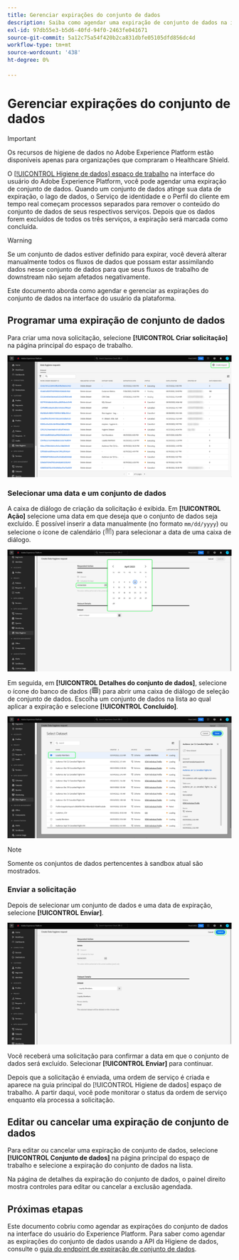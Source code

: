 ```yaml
---
title: Gerenciar expirações do conjunto de dados
description: Saiba como agendar uma expiração de conjunto de dados na interface do usuário do Adobe Experience Platform.
exl-id: 97db55e3-b5d6-40fd-94f0-2463fe041671
source-git-commit: 5a12c75a54f420b2ca831dbfe05105dfd856dc4d
workflow-type: tm+mt
source-wordcount: '438'
ht-degree: 0%

---
```


# Gerenciar expirações do conjunto de dados

>[!IMPORTANT]
>
>Os recursos de higiene de dados no Adobe Experience Platform estão disponíveis apenas para organizações que compraram o Healthcare Shield.

O [[!UICONTROL Higiene de dados] espaço de trabalho](./overview.md) na interface do usuário do Adobe Experience Platform, você pode agendar uma expiração de conjunto de dados. Quando um conjunto de dados atinge sua data de expiração, o lago de dados, o Serviço de identidade e o Perfil do cliente em tempo real começam processos separados para remover o conteúdo do conjunto de dados de seus respectivos serviços. Depois que os dados forem excluídos de todos os três serviços, a expiração será marcada como concluída.

>[!WARNING]
>
>Se um conjunto de dados estiver definido para expirar, você deverá alterar manualmente todos os fluxos de dados que possam estar assimilando dados nesse conjunto de dados para que seus fluxos de trabalho de downstream não sejam afetados negativamente.

Este documento aborda como agendar e gerenciar as expirações do conjunto de dados na interface do usuário da plataforma.

## Programar uma expiração de conjunto de dados

Para criar uma nova solicitação, selecione **[!UICONTROL Criar solicitação]** na página principal do espaço de trabalho.

![Imagem que mostra o [!UICONTROL Criar solicitação] botão sendo selecionado](../images/ui/ttl/create-request-button.png)

<!-- The request creation dialog appears. Under the **[!UICONTROL Action]** section, select **[!UICONTROL Dataset]** to update the available controls for dataset expiration scheduling-->

### Selecionar uma data e um conjunto de dados

A caixa de diálogo de criação da solicitação é exibida. Em **[!UICONTROL Ação]** selecione uma data em que deseja que o conjunto de dados seja excluído. É possível inserir a data manualmente (no formato `mm/dd/yyyy`) ou selecione o ícone de calendário (![Imagem do ícone do calendário](../images/ui/ttl/calendar-icon.png)) para selecionar a data de uma caixa de diálogo.

![Imagem que mostra uma data de expiração sendo definida para o conjunto de dados](../images/ui/ttl/select-date.png)

Em seguida, em **[!UICONTROL Detalhes do conjunto de dados]**, selecione o ícone do banco de dados (![Imagem do ícone do banco de dados](../images/ui/ttl/database-icon.png)) para abrir uma caixa de diálogo de seleção de conjunto de dados. Escolha um conjunto de dados na lista ao qual aplicar a expiração e selecione **[!UICONTROL Concluído]**.

![Imagem que mostra um conjunto de dados sendo selecionado](../images/ui/ttl/select-dataset.png)

>[!NOTE]
>
>Somente os conjuntos de dados pertencentes à sandbox atual são mostrados.

### Enviar a solicitação

Depois de selecionar um conjunto de dados e uma data de expiração, selecione **[!UICONTROL Enviar]**.

![Imagem que mostra o [!UICONTROL Enviar] botão sendo selecionado](../images/ui/ttl/submit.png)

Você receberá uma solicitação para confirmar a data em que o conjunto de dados será excluído. Selecionar **[!UICONTROL Enviar]** para continuar.

Depois que a solicitação é enviada, uma ordem de serviço é criada e aparece na guia principal do [!UICONTROL Higiene de dados] espaço de trabalho. A partir daqui, você pode monitorar o status da ordem de serviço enquanto ela processa a solicitação.

## Editar ou cancelar uma expiração de conjunto de dados

Para editar ou cancelar uma expiração de conjunto de dados, selecione **[!UICONTROL Conjunto de dados]** na página principal do espaço de trabalho e selecione a expiração do conjunto de dados na lista.

Na página de detalhes da expiração do conjunto de dados, o painel direito mostra controles para editar ou cancelar a exclusão agendada.

## Próximas etapas

Este documento cobriu como agendar as expirações do conjunto de dados na interface do usuário do Experience Platform. Para saber como agendar as expirações do conjunto de dados usando a API da Higiene de dados, consulte o [guia do endpoint de expiração de conjunto de dados](../api/dataset-expiration.md).
